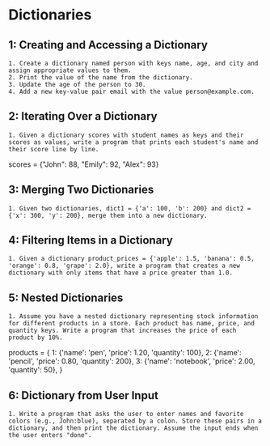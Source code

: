 # Dictionaries

## 1: Creating and Accessing a Dictionary

    1. Create a dictionary named person with keys name, age, and city and assign appropriate values to them.
    2. Print the value of the name from the dictionary.
    3. Update the age of the person to 30.
    4. Add a new key-value pair email with the value person@example.com.

## 2: Iterating Over a Dictionary

    1. Given a dictionary scores with student names as keys and their scores as values, write a program that prints each student's name and their score line by line.

scores = {"John": 88, "Emily": 92, "Alex": 93}

## 3: Merging Two Dictionaries

    1. Given two dictionaries, dict1 = {'a': 100, 'b': 200} and dict2 = {'x': 300, 'y': 200}, merge them into a new dictionary.

## 4: Filtering Items in a Dictionary

    1. Given a dictionary product_prices = {'apple': 1.5, 'banana': 0.5, 'orange': 0.8, 'grape': 2.0}, write a program that creates a new dictionary with only items that have a price greater than 1.0.

## 5: Nested Dictionaries

    1. Assume you have a nested dictionary representing stock information for different products in a store. Each product has name, price, and quantity keys. Write a program that increases the price of each product by 10%.


products = {
    1: {'name': 'pen', 'price': 1.20, 'quantity': 100},
    2: {'name': 'pencil', 'price': 0.80, 'quantity': 200},
    3: {'name': 'notebook', 'price': 2.00, 'quantity': 50},
}

## 6: Dictionary from User Input

    1. Write a program that asks the user to enter names and favorite colors (e.g., John:blue), separated by a colon. Store these pairs in a dictionary, and then print the dictionary. Assume the input ends when the user enters "done".